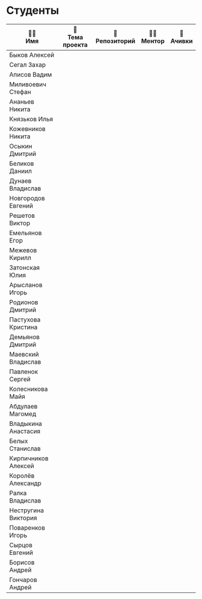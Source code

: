# Студенты 

|🧑‍🎓<br>Имя|📱<br>Тема проекта|📖<br>Репозиторий|🧑‍🏫<br>Ментор|🏅<br>Ачивки|
|---|---|---|---|---|
|Быков Алексей|||||
|Сегал Захар|||||
|Аписов Вадим|||||
|Миливоевич Стефан|||||
|Ананьев Никита|||||
|Князьков Илья|||||
|Кожевников Никита|||||
|Осыкин Дмитрий|||||
|Беликов Даниил|||||
|Дунаев Владислав|||||
|Новгородов Евгений|||||
|Решетов Виктор|||||
|Емельянов Егор|||||
|Межевов Кирилл|||||
|Затонская Юлия|||||
|Арысланов Игорь|||||
|Родионов Дмитрий|||||
|Пастухова Кристина|||||
|Демьянов Дмитрий|||||
|Маевский Владислав|||||
|Павленок Сергей|||||
|Колесникова Майя|||||
|Абдулаев Магомед|||||
|Владыкина Анастасия|||||
|Белых Станислав|||||
|Кирпичников Алексей|||||
|Королёв Александр|||||
|Ралка Владислав|||||
|Нестругина Виктория|||||
|Поваренков Игорь|||||
|Сырцов Евгений|||||
|Борисов Андрей|||||
|Гончаров Андрей|||||

